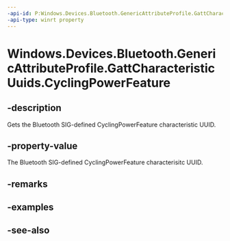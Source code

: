 ----api-id: P:Windows.Devices.Bluetooth.GenericAttributeProfile.GattCharacteristicUuids.CyclingPowerFeature
-api-type: winrt property
---<!-- Property syntaxpublic System.Guid CyclingPowerFeature { get; }--># Windows.Devices.Bluetooth.GenericAttributeProfile.GattCharacteristicUuids.CyclingPowerFeature## -descriptionGets the Bluetooth SIG-defined CyclingPowerFeature characteristic UUID.## -property-valueThe Bluetooth SIG-defined CyclingPowerFeature characterisitc UUID.## -remarks## -examples## -see-also